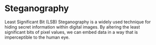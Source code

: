 # Steganography
Least Significant Bit (LSB) Steganography is a widely used technique for hiding secret information within digital images. By altering the least significant bits of pixel values, we can embed data in a way that is imperceptible to the human eye.
